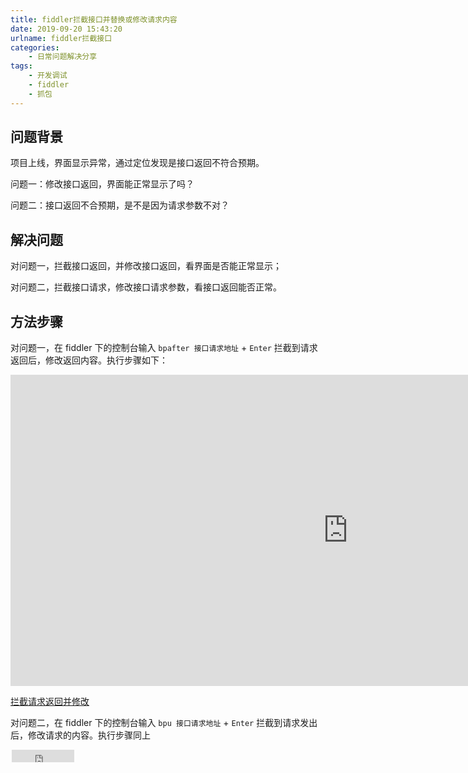 ```yaml
---
title: fiddler拦截接口并替换或修改请求内容
date: 2019-09-20 15:43:20
urlname: fiddler拦截接口
categories:
    - 日常问题解决分享
tags:
    - 开发调试
    - fiddler
    - 抓包
---
```

## 问题背景
项目上线，界面显示异常，通过定位发现是接口返回不符合预期。

问题一：修改接口返回，界面能正常显示了吗？

问题二：接口返回不合预期，是不是因为请求参数不对？

## 解决问题
对问题一，拦截接口返回，并修改接口返回，看界面是否能正常显示；

对问题二，拦截接口请求，修改接口请求参数，看接口返回能否正常。

## 方法步骤
对问题一，在 fiddler 下的控制台输入 `bpafter 接口请求地址` + `Enter` 拦截到请求返回后，修改返回内容。执行步骤如下：
<iframe height=498 width=1080 src='http://player.youku.com/embed/XNDM2ODk5MTMxMg==' frameborder=0 'allowfullscreen'></iframe>

[拦截请求返回并修改](https://pan.baidu.com/s/1Ls86DVls4lAjKL5c-Zgnmg)

对问题二，在 fiddler 下的控制台输入 `bpu 接口请求地址` + `Enter` 拦截到请求发出后，修改请求的内容。执行步骤同上

<iframe style="margin-left: 2px; margin-bottom:-5px;" frameborder="0" scrolling="0" width="100px" height="20px" src="https://ghbtns.com/github-btn.html?user=loshirleyve&repo=loshirleyve.github.io&type=star&count=true">
</iframe>